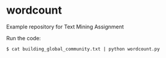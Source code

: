 # wordcount
Example repository for Text Mining Assignment

Run the code:
```console
$ cat building_global_community.txt | python wordcount.py
```
